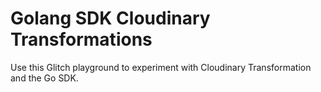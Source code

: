 Golang SDK Cloudinary Transformations 
=====================================

Use this Glitch playground to experiment with Cloudinary Transformation and the Go SDK.